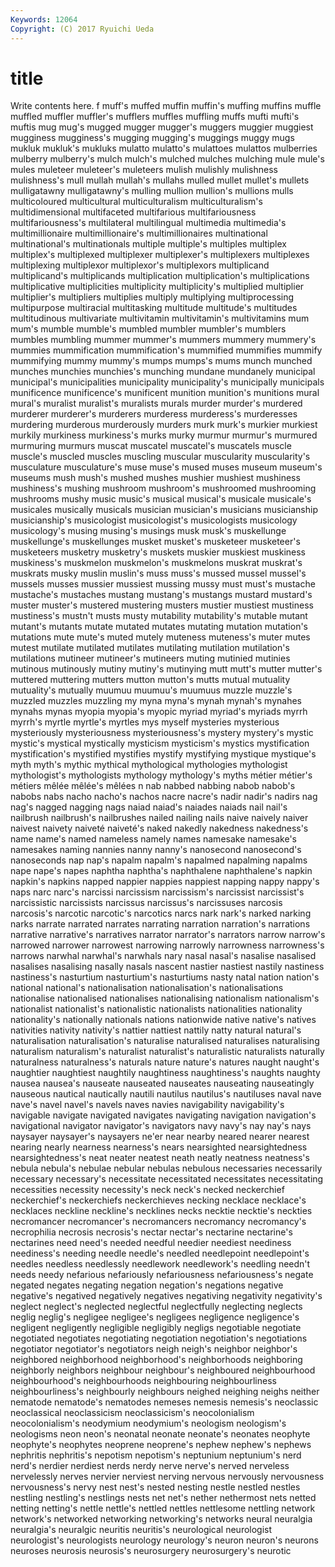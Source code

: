 ```yaml
---
Keywords: 12064 
Copyright: (C) 2017 Ryuichi Ueda
---
```


# title

Write contents here.
f muff's muffed
muffin muffin's muffing muffins muffle muffled muffler muffler's mufflers muffles
muffling muffs mufti mufti's muftis mug mug's mugged mugger mugger's
muggers muggier muggiest mugginess mugginess's mugging mugging's muggings muggy mugs
mukluk mukluk's mukluks mulatto mulatto's mulattoes mulattos mulberries mulberry mulberry's
mulch mulch's mulched mulches mulching mule mule's mules muleteer muleteer's
muleteers mulish mulishly mulishness mulishness's mull mullah mullah's mullahs mulled
mullet mullet's mullets mulligatawny mulligatawny's mulling mullion mullion's mullions mulls
multicoloured multicultural multiculturalism multiculturalism's multidimensional multifaceted multifarious multifariousness multifariousness's multilateral
multilingual multimedia multimedia's multimillionaire multimillionaire's multimillionaires multinational multinational's multinationals multiple
multiple's multiples multiplex multiplex's multiplexed multiplexer multiplexer's multiplexers multiplexes multiplexing
multiplexor multiplexor's multiplexors multiplicand multiplicand's multiplicands multiplication multiplication's multiplications multiplicative
multiplicities multiplicity multiplicity's multiplied multiplier multiplier's multipliers multiplies multiply multiplying
multiprocessing multipurpose multiracial multitasking multitude multitude's multitudes multitudinous multivariate multivitamin
multivitamin's multivitamins mum mum's mumble mumble's mumbled mumbler mumbler's mumblers
mumbles mumbling mummer mummer's mummers mummery mummery's mummies mummification mummification's
mummified mummifies mummify mummifying mummy mummy's mumps mumps's mums munch
munched munches munchies munchies's munching mundane mundanely municipal municipal's municipalities
municipality municipality's municipally municipals munificence munificence's munificent munition munition's munitions
mural mural's muralist muralist's muralists murals murder murder's murdered murderer
murderer's murderers murderess murderess's murderesses murdering murderous murderously murders murk
murk's murkier murkiest murkily murkiness murkiness's murks murky murmur murmur's
murmured murmuring murmurs muscat muscatel muscatel's muscatels muscle muscle's muscled
muscles muscling muscular muscularity muscularity's musculature musculature's muse muse's mused
muses museum museum's museums mush mush's mushed mushes mushier mushiest
mushiness mushiness's mushing mushroom mushroom's mushroomed mushrooming mushrooms mushy music
music's musical musical's musicale musicale's musicales musically musicals musician musician's
musicians musicianship musicianship's musicologist musicologist's musicologists musicology musicology's musing musing's
musings musk musk's muskellunge muskellunge's muskellunges musket musket's musketeer musketeer's
musketeers musketry musketry's muskets muskier muskiest muskiness muskiness's muskmelon muskmelon's
muskmelons muskrat muskrat's muskrats musky muslin muslin's muss muss's mussed
mussel mussel's mussels musses mussier mussiest mussing mussy must must's
mustache mustache's mustaches mustang mustang's mustangs mustard mustard's muster muster's
mustered mustering musters mustier mustiest mustiness mustiness's mustn't musts musty
mutability mutability's mutable mutant mutant's mutants mutate mutated mutates mutating
mutation mutation's mutations mute mute's muted mutely muteness muteness's muter
mutes mutest mutilate mutilated mutilates mutilating mutilation mutilation's mutilations mutineer
mutineer's mutineers muting mutinied mutinies mutinous mutinously mutiny mutiny's mutinying
mutt mutt's mutter mutter's muttered muttering mutters mutton mutton's mutts
mutual mutuality mutuality's mutually muumuu muumuu's muumuus muzzle muzzle's muzzled
muzzles muzzling my myna myna's mynah mynah's mynahes mynahs mynas
myopia myopia's myopic myriad myriad's myriads myrrh myrrh's myrtle myrtle's
myrtles mys myself mysteries mysterious mysteriously mysteriousness mysteriousness's mystery mystery's
mystic mystic's mystical mystically mysticism mysticism's mystics mystification mystification's mystified
mystifies mystify mystifying mystique mystique's myth myth's mythic mythical mythological
mythologies mythologist mythologist's mythologists mythology mythology's myths métier métier's métiers
mêlée mêlée's mêlées n nab nabbed nabbing nabob nabob's nabobs
nabs nacho nacho's nachos nacre nacre's nadir nadir's nadirs nag
nag's nagged nagging nags naiad naiad's naiades naiads nail nail's
nailbrush nailbrush's nailbrushes nailed nailing nails naive naively naiver naivest
naivety naiveté naiveté's naked nakedly nakedness nakedness's name name's named
nameless namely names namesake namesake's namesakes naming nannies nanny nanny's
nanosecond nanosecond's nanoseconds nap nap's napalm napalm's napalmed napalming napalms
nape nape's napes naphtha naphtha's naphthalene naphthalene's napkin napkin's napkins
napped nappier nappies nappiest napping nappy nappy's naps narc narc's
narcissi narcissism narcissism's narcissist narcissist's narcissistic narcissists narcissus narcissus's narcissuses
narcosis narcosis's narcotic narcotic's narcotics narcs nark nark's narked narking
narks narrate narrated narrates narrating narration narration's narrations narrative narrative's
narratives narrator narrator's narrators narrow narrow's narrowed narrower narrowest narrowing
narrowly narrowness narrowness's narrows narwhal narwhal's narwhals nary nasal nasal's
nasalise nasalised nasalises nasalising nasally nasals nascent nastier nastiest nastily
nastiness nastiness's nasturtium nasturtium's nasturtiums nasty natal nation nation's national
national's nationalisation nationalisation's nationalisations nationalise nationalised nationalises nationalising nationalism nationalism's
nationalist nationalist's nationalistic nationalists nationalities nationality nationality's nationally nationals nations
nationwide native native's natives nativities nativity nativity's nattier nattiest nattily
natty natural natural's naturalisation naturalisation's naturalise naturalised naturalises naturalising naturalism
naturalism's naturalist naturalist's naturalistic naturalists naturally naturalness naturalness's naturals nature
nature's natures naught naught's naughtier naughtiest naughtily naughtiness naughtiness's naughts
naughty nausea nausea's nauseate nauseated nauseates nauseating nauseatingly nauseous nautical
nautically nautili nautilus nautilus's nautiluses naval nave nave's navel navel's
navels naves navies navigability navigability's navigable navigate navigated navigates navigating
navigation navigation's navigational navigator navigator's navigators navy navy's nay nay's
nays naysayer naysayer's naysayers ne'er near nearby neared nearer nearest
nearing nearly nearness nearness's nears nearsighted nearsightedness nearsightedness's neat neater
neatest neath neatly neatness neatness's nebula nebula's nebulae nebular nebulas
nebulous necessaries necessarily necessary necessary's necessitate necessitated necessitates necessitating necessities
necessity necessity's neck neck's necked neckerchief neckerchief's neckerchiefs neckerchieves necking
necklace necklace's necklaces neckline neckline's necklines necks necktie necktie's neckties
necromancer necromancer's necromancers necromancy necromancy's necrophilia necrosis necrosis's nectar nectar's
nectarine nectarine's nectarines need need's needed needful needier neediest neediness
neediness's needing needle needle's needled needlepoint needlepoint's needles needless needlessly
needlework needlework's needling needn't needs needy nefarious nefariously nefariousness nefariousness's
negate negated negates negating negation negation's negations negative negative's negatived
negatively negatives negativing negativity negativity's neglect neglect's neglected neglectful neglectfully
neglecting neglects neglig neglig's negligee negligee's negligees negligence negligence's negligent
negligently negligible negligibly negligs negotiable negotiate negotiated negotiates negotiating negotiation
negotiation's negotiations negotiator negotiator's negotiators neigh neigh's neighbor neighbor's neighbored
neighborhood neighborhood's neighborhoods neighboring neighborly neighbors neighbour neighbour's neighboured neighbourhood
neighbourhood's neighbourhoods neighbouring neighbourliness neighbourliness's neighbourly neighbours neighed neighing neighs
neither nematode nematode's nematodes nemeses nemesis nemesis's neoclassic neoclassical neoclassicism
neoclassicism's neocolonialism neocolonialism's neodymium neodymium's neologism neologism's neologisms neon neon's
neonatal neonate neonate's neonates neophyte neophyte's neophytes neoprene neoprene's nephew
nephew's nephews nephritis nephritis's nepotism nepotism's neptunium neptunium's nerd nerd's
nerdier nerdiest nerds nerdy nerve nerve's nerved nerveless nervelessly nerves
nervier nerviest nerving nervous nervously nervousness nervousness's nervy nest nest's
nested nesting nestle nestled nestles nestling nestling's nestlings nests net
net's nether nethermost nets netted netting netting's nettle nettle's nettled
nettles nettlesome nettling network network's networked networking networking's networks neural
neuralgia neuralgia's neuralgic neuritis neuritis's neurological neurologist neurologist's neurologists neurology
neurology's neuron neuron's neurons neuroses neurosis neurosis's neurosurgery neurosurgery's neurotic
